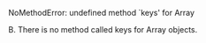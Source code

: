 NoMethodError: undefined method `keys' for Array

B. There is no method called keys for Array objects.
